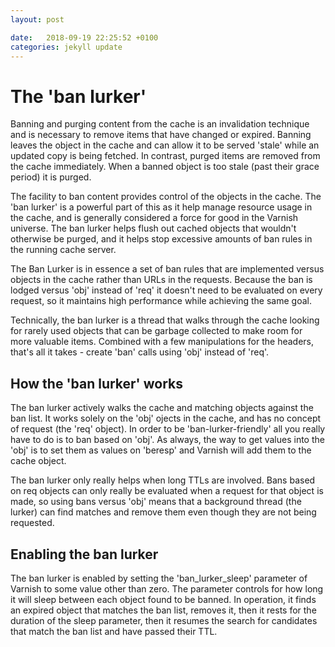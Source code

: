 ```yaml
---
layout: post

date:   2018-09-19 22:25:52 +0100
categories: jekyll update
---
```

The 'ban lurker'
================

Banning and purging content from the cache is an invalidation technique
and is necessary to remove items that have changed or expired. Banning
leaves the object in the cache and can allow it to be served 'stale'
while an updated copy is being fetched. In contrast, purged items are
removed from the cache immediately. When a banned object is too stale
(past their grace period) it is purged.

The facility to ban content provides control of the objects in the
cache. The 'ban lurker' is a powerful part of this as it help manage
resource usage in the cache, and is generally considered a force for
good in the Varnish universe. The ban lurker helps flush out cached
objects that wouldn't otherwise be purged, and it helps stop excessive
amounts of ban rules in the running cache server.

The Ban Lurker is in essence a set of ban rules that are implemented
versus objects in the cache rather than URLs in the requests. Because
the ban is lodged versus 'obj' instead of 'req' it doesn't need to be
evaluated on every request, so it maintains high performance while
achieving the same goal.

Technically, the ban lurker is a thread that walks through the cache
looking for rarely used objects that can be garbage collected to make
room for more valuable items. Combined with a few manipulations for the
headers, that's all it takes - create 'ban' calls using 'obj' instead of
'req'.

How the 'ban lurker' works
--------------------------

The ban lurker actively walks the cache and matching objects against the
ban list. It works solely on the 'obj' ojects in the cache, and has no
concept of request (the 'req' object). In order to be
'ban-lurker-friendly' all you really have to do is to ban based on
'obj'. As always, the way to get values into the 'obj' is to set them as
values on 'beresp' and Varnish will add them to the cache object.

The ban lurker only really helps when long TTLs are involved. Bans based
on req objects can only really be evaluated when a request for that
object is made, so using bans versus 'obj' means that a background
thread (the lurker) can find matches and remove them even though they
are not being requested.

Enabling the ban lurker
-----------------------

The ban lurker is enabled by setting the 'ban\_lurker\_sleep' parameter
of Varnish to some value other than zero. The parameter controls for how
long it will sleep between each object found to be banned. In operation,
it finds an expired object that matches the ban list, removes it, then
it rests for the duration of the sleep parameter, then it resumes the
search for candidates that match the ban list and have passed their TTL.
